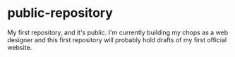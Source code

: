 # public-repository
My first repository, and it's public.
I'm currently building my chops as a web designer and this first repository will probably hold drafts of my first official website.
